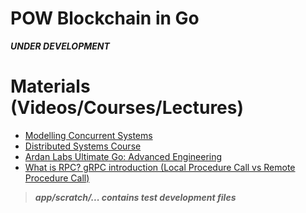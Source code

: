 # POW Blockchain in Go

**_UNDER DEVELOPMENT_**

# Materials (Videos/Courses/Lectures)

- [Modelling Concurrent Systems](https://www.youtube.com/watch?v=erLqyXZikoo)
- [Distributed Systems Course](https://www.youtube.com/playlist?list=PLeKd45zvjcDFUEv_ohr_HdUFe97RItdiB)
- [Ardan Labs Ultimate Go: Advanced Engineering](https://courses.ardanlabs.com/bundles/Ardanlabsonline)
- [What is RPC? gRPC introduction (Local Procedure Call vs Remote Procedure Call)](https://youtube.com/watch?v=gnchfOojMk4&si=tMMNjwVFHW93n-0s)

> **_app/scratch/... contains test development files_**

